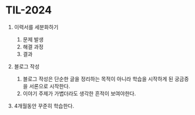 # TIL-2024

1. 이력서를 세분화하기
   1. 문제 발생
   2. 해결 과정
   3. 결과

2. 블로그 작성
   1. 블로그 작성은 단순한 글을 정리하는 목적이 아니라 학습을 시작하게 된 궁금증을 서론으로 시작한다.
   2. 이야기 주제가 가볍더라도 생각한 흔적이 보여야한다.

3. 4개월동안 꾸준히 학습한다.